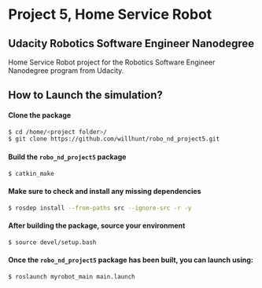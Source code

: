 # Project 5, Home Service Robot
## Udacity Robotics Software Engineer Nanodegree
Home Service Robot project for the Robotics Software Engineer Nanodegree program from Udacity.

## How to Launch the simulation?
#### Clone the package
```sh
$ cd /home/<project folder>/ 
$ git clone https://github.com/willhunt/robo_nd_project5.git
```

#### Build the `robo_nd_project5` package
```sh
$ catkin_make
```

#### Make sure to check and install any missing dependencies
```sh
$ rosdep install --from-paths src --ignore-src -r -y
```

#### After building the package, source your environment
```sh
$ source devel/setup.bash
```

#### Once the `robo_nd_project5` package has been built, you can launch using:
```sh
$ roslaunch myrobot_main main.launch
```